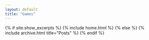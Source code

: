 ```yaml
---
layout: default
title: "Games"
---
```


{% if site.show_excerpts %}
  {% include home.html %}
{% else %}
  {% include archive.html title="Posts" %}
{% endif %}

